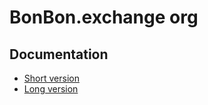 # BonBon.exchange org

## Documentation

- [Short version](https://github.com/BonBon-exchange/.github/tree/main/profile)
- [Long version](https://github.com/BonBon-exchange/.github/tree/main/doc/long.md)
